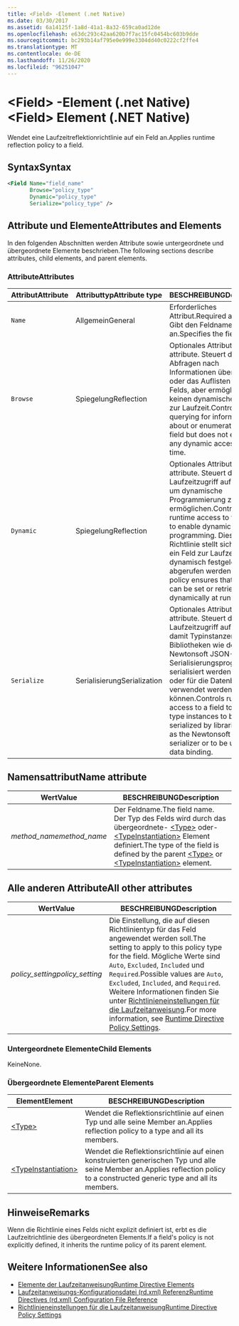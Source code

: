 ```yaml
---
title: <Field> -Element (.net Native)
ms.date: 03/30/2017
ms.assetid: 6a14125f-1a8d-41a1-8a32-659ca0ad12de
ms.openlocfilehash: e63dc293c42aa620b7f7ac15fc0454bc603b9dde
ms.sourcegitcommit: bc293b14af795e0e999e3304dd40c0222cf2ffe4
ms.translationtype: MT
ms.contentlocale: de-DE
ms.lasthandoff: 11/26/2020
ms.locfileid: "96251047"
---
```

# <a name="field-element-net-native"></a><span data-ttu-id="91ea6-102">\<Field> -Element (.net Native)</span><span class="sxs-lookup"><span data-stu-id="91ea6-102">\<Field> Element (.NET Native)</span></span>

<span data-ttu-id="91ea6-103">Wendet eine Laufzeitreflektionrichtlinie auf ein Feld an.</span><span class="sxs-lookup"><span data-stu-id="91ea6-103">Applies runtime reflection policy to a field.</span></span>  
  
## <a name="syntax"></a><span data-ttu-id="91ea6-104">Syntax</span><span class="sxs-lookup"><span data-stu-id="91ea6-104">Syntax</span></span>  
  
```xml  
<Field Name="field_name"  
       Browse="policy_type"  
       Dynamic="policy_type"  
       Serialize="policy_type" />  
```  
  
## <a name="attributes-and-elements"></a><span data-ttu-id="91ea6-105">Attribute und Elemente</span><span class="sxs-lookup"><span data-stu-id="91ea6-105">Attributes and Elements</span></span>  

 <span data-ttu-id="91ea6-106">In den folgenden Abschnitten werden Attribute sowie untergeordnete und übergeordnete Elemente beschrieben.</span><span class="sxs-lookup"><span data-stu-id="91ea6-106">The following sections describe attributes, child elements, and parent elements.</span></span>  
  
### <a name="attributes"></a><span data-ttu-id="91ea6-107">Attribute</span><span class="sxs-lookup"><span data-stu-id="91ea6-107">Attributes</span></span>  
  
|<span data-ttu-id="91ea6-108">Attribut</span><span class="sxs-lookup"><span data-stu-id="91ea6-108">Attribute</span></span>|<span data-ttu-id="91ea6-109">Attributtyp</span><span class="sxs-lookup"><span data-stu-id="91ea6-109">Attribute type</span></span>|<span data-ttu-id="91ea6-110">BESCHREIBUNG</span><span class="sxs-lookup"><span data-stu-id="91ea6-110">Description</span></span>|  
|---------------|--------------------|-----------------|  
|`Name`|<span data-ttu-id="91ea6-111">Allgemein</span><span class="sxs-lookup"><span data-stu-id="91ea6-111">General</span></span>|<span data-ttu-id="91ea6-112">Erforderliches Attribut.</span><span class="sxs-lookup"><span data-stu-id="91ea6-112">Required attribute.</span></span> <span data-ttu-id="91ea6-113">Gibt den Feldnamen an.</span><span class="sxs-lookup"><span data-stu-id="91ea6-113">Specifies the field name.</span></span>|  
|`Browse`|<span data-ttu-id="91ea6-114">Spiegelung</span><span class="sxs-lookup"><span data-stu-id="91ea6-114">Reflection</span></span>|<span data-ttu-id="91ea6-115">Optionales Attribut.</span><span class="sxs-lookup"><span data-stu-id="91ea6-115">Optional attribute.</span></span> <span data-ttu-id="91ea6-116">Steuert das Abfragen nach Informationen über das Feld oder das Auflisten des Felds, aber ermöglicht keinen dynamischen Zugriff zur Laufzeit.</span><span class="sxs-lookup"><span data-stu-id="91ea6-116">Controls querying for information about or enumerating the field but does not enable any dynamic access at run time.</span></span>|  
|`Dynamic`|<span data-ttu-id="91ea6-117">Spiegelung</span><span class="sxs-lookup"><span data-stu-id="91ea6-117">Reflection</span></span>|<span data-ttu-id="91ea6-118">Optionales Attribut.</span><span class="sxs-lookup"><span data-stu-id="91ea6-118">Optional attribute.</span></span> <span data-ttu-id="91ea6-119">Steuert den Laufzeitzugriff auf das Feld, um dynamische Programmierung zu ermöglichen.</span><span class="sxs-lookup"><span data-stu-id="91ea6-119">Controls runtime access to the field to enable dynamic programming.</span></span> <span data-ttu-id="91ea6-120">Diese Richtlinie stellt sicher, dass ein Feld zur Laufzeit dynamisch festgelegt oder abgerufen werden kann.</span><span class="sxs-lookup"><span data-stu-id="91ea6-120">This policy ensures that a field can be set or retrieved dynamically at run time.</span></span>|  
|`Serialize`|<span data-ttu-id="91ea6-121">Serialisierung</span><span class="sxs-lookup"><span data-stu-id="91ea6-121">Serialization</span></span>|<span data-ttu-id="91ea6-122">Optionales Attribut.</span><span class="sxs-lookup"><span data-stu-id="91ea6-122">Optional attribute.</span></span> <span data-ttu-id="91ea6-123">Steuert den Laufzeitzugriff auf ein Feld, damit Typinstanzen von Bibliotheken wie dem Newtonsoft JSON-Serialisierungsprogramm serialisiert werden können oder für die Datenbindung verwendet werden können.</span><span class="sxs-lookup"><span data-stu-id="91ea6-123">Controls runtime access to a field to enable type instances to be serialized by libraries such as the Newtonsoft JSON serializer or to be used for data binding.</span></span>|  
  
## <a name="name-attribute"></a><span data-ttu-id="91ea6-124">Namensattribut</span><span class="sxs-lookup"><span data-stu-id="91ea6-124">Name attribute</span></span>  
  
|<span data-ttu-id="91ea6-125">Wert</span><span class="sxs-lookup"><span data-stu-id="91ea6-125">Value</span></span>|<span data-ttu-id="91ea6-126">BESCHREIBUNG</span><span class="sxs-lookup"><span data-stu-id="91ea6-126">Description</span></span>|  
|-----------|-----------------|  
|<span data-ttu-id="91ea6-127">*method_name*</span><span class="sxs-lookup"><span data-stu-id="91ea6-127">*method_name*</span></span>|<span data-ttu-id="91ea6-128">Der Feldname.</span><span class="sxs-lookup"><span data-stu-id="91ea6-128">The field name.</span></span> <span data-ttu-id="91ea6-129">Der Typ des Felds wird durch das übergeordnete- [\<Type>](type-element-net-native.md) oder- [\<TypeInstantiation>](typeinstantiation-element-net-native.md) Element definiert.</span><span class="sxs-lookup"><span data-stu-id="91ea6-129">The type of the field is defined by the parent [\<Type>](type-element-net-native.md) or [\<TypeInstantiation>](typeinstantiation-element-net-native.md) element.</span></span>|  
  
## <a name="all-other-attributes"></a><span data-ttu-id="91ea6-130">Alle anderen Attribute</span><span class="sxs-lookup"><span data-stu-id="91ea6-130">All other attributes</span></span>  
  
|<span data-ttu-id="91ea6-131">Wert</span><span class="sxs-lookup"><span data-stu-id="91ea6-131">Value</span></span>|<span data-ttu-id="91ea6-132">BESCHREIBUNG</span><span class="sxs-lookup"><span data-stu-id="91ea6-132">Description</span></span>|  
|-----------|-----------------|  
|<span data-ttu-id="91ea6-133">*policy_setting*</span><span class="sxs-lookup"><span data-stu-id="91ea6-133">*policy_setting*</span></span>|<span data-ttu-id="91ea6-134">Die Einstellung, die auf diesen Richtlinientyp für das Feld angewendet werden soll.</span><span class="sxs-lookup"><span data-stu-id="91ea6-134">The setting to apply to this policy type for the field.</span></span> <span data-ttu-id="91ea6-135">Mögliche Werte sind `Auto`, `Excluded`, `Included` und `Required`.</span><span class="sxs-lookup"><span data-stu-id="91ea6-135">Possible values are `Auto`, `Excluded`, `Included`, and `Required`.</span></span> <span data-ttu-id="91ea6-136">Weitere Informationen finden Sie unter [Richtlinieneinstellungen für die Laufzeitanweisung](runtime-directive-policy-settings.md).</span><span class="sxs-lookup"><span data-stu-id="91ea6-136">For more information, see [Runtime Directive Policy Settings](runtime-directive-policy-settings.md).</span></span>|  
  
### <a name="child-elements"></a><span data-ttu-id="91ea6-137">Untergeordnete Elemente</span><span class="sxs-lookup"><span data-stu-id="91ea6-137">Child Elements</span></span>  

 <span data-ttu-id="91ea6-138">Keine</span><span class="sxs-lookup"><span data-stu-id="91ea6-138">None.</span></span>  
  
### <a name="parent-elements"></a><span data-ttu-id="91ea6-139">Übergeordnete Elemente</span><span class="sxs-lookup"><span data-stu-id="91ea6-139">Parent Elements</span></span>  
  
|<span data-ttu-id="91ea6-140">Element</span><span class="sxs-lookup"><span data-stu-id="91ea6-140">Element</span></span>|<span data-ttu-id="91ea6-141">BESCHREIBUNG</span><span class="sxs-lookup"><span data-stu-id="91ea6-141">Description</span></span>|  
|-------------|-----------------|  
|[\<Type>](type-element-net-native.md)|<span data-ttu-id="91ea6-142">Wendet die Reflektionsrichtlinie auf einen Typ und alle seine Member an.</span><span class="sxs-lookup"><span data-stu-id="91ea6-142">Applies reflection policy to a type and all its members.</span></span>|  
|[\<TypeInstantiation>](typeinstantiation-element-net-native.md)|<span data-ttu-id="91ea6-143">Wendet die Reflektionsrichtlinie auf einen konstruierten generischen Typ und alle seine Member an.</span><span class="sxs-lookup"><span data-stu-id="91ea6-143">Applies reflection policy to a constructed generic type and all its members.</span></span>|  
  
## <a name="remarks"></a><span data-ttu-id="91ea6-144">Hinweise</span><span class="sxs-lookup"><span data-stu-id="91ea6-144">Remarks</span></span>  

 <span data-ttu-id="91ea6-145">Wenn die Richtlinie eines Felds nicht explizit definiert ist, erbt es die Laufzeitrichtlinie des übergeordneten Elements.</span><span class="sxs-lookup"><span data-stu-id="91ea6-145">If a field's policy is not explicitly defined, it inherits the runtime policy of its parent element.</span></span>  
  
## <a name="see-also"></a><span data-ttu-id="91ea6-146">Weitere Informationen</span><span class="sxs-lookup"><span data-stu-id="91ea6-146">See also</span></span>

- [<span data-ttu-id="91ea6-147">Elemente der Laufzeitanweisung</span><span class="sxs-lookup"><span data-stu-id="91ea6-147">Runtime Directive Elements</span></span>](runtime-directive-elements.md)
- [<span data-ttu-id="91ea6-148">Laufzeitanweisungs-Konfigurationsdatei (rd.xml) Referenz</span><span class="sxs-lookup"><span data-stu-id="91ea6-148">Runtime Directives (rd.xml) Configuration File Reference</span></span>](runtime-directives-rd-xml-configuration-file-reference.md)
- [<span data-ttu-id="91ea6-149">Richtlinieneinstellungen für die Laufzeitanweisung</span><span class="sxs-lookup"><span data-stu-id="91ea6-149">Runtime Directive Policy Settings</span></span>](runtime-directive-policy-settings.md)
